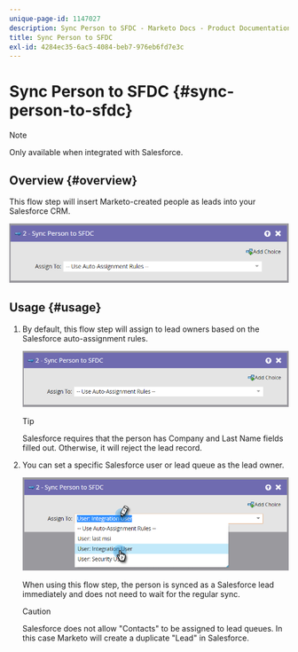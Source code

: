```yaml
---
unique-page-id: 1147027
description: Sync Person to SFDC - Marketo Docs - Product Documentation
title: Sync Person to SFDC
exl-id: 4284ec35-6ac5-4084-beb7-976eb6fd7e3c
---
```

# Sync Person to SFDC {#sync-person-to-sfdc}

>[!NOTE]
>
>Only available when integrated with Salesforce.

## Overview {#overview}

This flow step will insert Marketo-created people as leads into your Salesforce CRM.

![](assets/sync-person-to-sfdc.png)

## Usage {#usage}

1. By default, this flow step will assign to lead owners based on the Salesforce auto-assignment rules.

   ![](assets/sync-person-to-sfdc.png)

   >[!TIP]
   >
   >Salesforce requires that the person has Company and Last Name fields filled out. Otherwise, it will reject the lead record.

1. You can set a specific Salesforce user or lead queue as the lead owner.

   ![](assets/sync-person-to-sfdc-2.png)

   When using this flow step, the person is synced as a Salesforce lead immediately and does not need to wait for the regular sync.

   >[!CAUTION]
   >
   >Salesforce does not allow "Contacts" to be assigned to lead queues. In this case Marketo will create a duplicate "Lead" in Salesforce.
